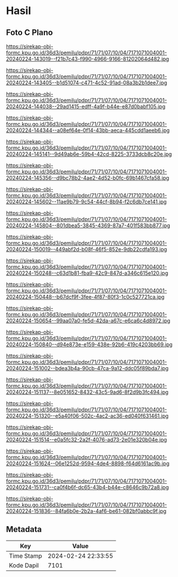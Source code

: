 # Hasil

## Foto C Plano

https://sirekap-obj-formc.kpu.go.id/36d3/pemilu/pdpr/71/71/07/10/04/7171071004001-20240224-143019--f21b7c43-f990-4966-9166-81202064d482.jpg

https://sirekap-obj-formc.kpu.go.id/36d3/pemilu/pdpr/71/71/07/10/04/7171071004001-20240224-143405--b1d51074-c471-4c52-91ad-08a3b2b1dee7.jpg

https://sirekap-obj-formc.kpu.go.id/36d3/pemilu/pdpr/71/71/07/10/04/7171071004001-20240224-144038--29ad1415-edff-4a9f-b44e-e87d0babf105.jpg

https://sirekap-obj-formc.kpu.go.id/36d3/pemilu/pdpr/71/71/07/10/04/7171071004001-20240224-144344--a08ef64e-0f14-43bb-aeca-445cdd1aeeb6.jpg

https://sirekap-obj-formc.kpu.go.id/36d3/pemilu/pdpr/71/71/07/10/04/7171071004001-20240224-145141--9d49ab6e-59b4-42cd-8225-3733dcb8c20e.jpg

https://sirekap-obj-formc.kpu.go.id/36d3/pemilu/pdpr/71/71/07/10/04/7171071004001-20240224-145356--d9bc78b2-4ae2-4d52-b0fc-69b1467cfa58.jpg

https://sirekap-obj-formc.kpu.go.id/36d3/pemilu/pdpr/71/71/07/10/04/7171071004001-20240224-145602--11ae9b79-9c54-44cf-8b94-f2c6db7ce141.jpg

https://sirekap-obj-formc.kpu.go.id/36d3/pemilu/pdpr/71/71/07/10/04/7171071004001-20240224-145804--801dbea5-3845-4369-87a7-401f583bb877.jpg

https://sirekap-obj-formc.kpu.go.id/36d3/pemilu/pdpr/71/71/07/10/04/7171071004001-20240224-150019--449abf2d-b08f-46f5-852e-9db22cdfa193.jpg

https://sirekap-obj-formc.kpu.go.id/36d3/pemilu/pdpr/71/71/07/10/04/7171071004001-20240224-150248--c63d1b81-fba9-42c9-847d-a346c615e120.jpg

https://sirekap-obj-formc.kpu.go.id/36d3/pemilu/pdpr/71/71/07/10/04/7171071004001-20240224-150448--b67dcf9f-3fee-4f87-80f3-1c0c527721ca.jpg

https://sirekap-obj-formc.kpu.go.id/36d3/pemilu/pdpr/71/71/07/10/04/7171071004001-20240224-150654--99aa07a0-fe5d-42da-a67c-e6ca6c4d8972.jpg

https://sirekap-obj-formc.kpu.go.id/36d3/pemilu/pdpr/71/71/07/10/04/7171071004001-20240224-150840--d94e873e-e159-438e-92b6-419c4203bb69.jpg

https://sirekap-obj-formc.kpu.go.id/36d3/pemilu/pdpr/71/71/07/10/04/7171071004001-20240224-151002--bdea3b4a-90cb-47ca-9a12-ddc05f89bda7.jpg

https://sirekap-obj-formc.kpu.go.id/36d3/pemilu/pdpr/71/71/07/10/04/7171071004001-20240224-151137--8e051652-8432-43c5-9ad6-8f2d9b3fc494.jpg

https://sirekap-obj-formc.kpu.go.id/36d3/pemilu/pdpr/71/71/07/10/04/7171071004001-20240224-151320--e5a40f06-502c-4ac2-ac36-ed040f631461.jpg

https://sirekap-obj-formc.kpu.go.id/36d3/pemilu/pdpr/71/71/07/10/04/7171071004001-20240224-151514--e0a5fc32-2a2f-4076-ad73-2e01e320b04e.jpg

https://sirekap-obj-formc.kpu.go.id/36d3/pemilu/pdpr/71/71/07/10/04/7171071004001-20240224-151624--06e1252d-9594-4de4-8898-f64d6161ac9b.jpg

https://sirekap-obj-formc.kpu.go.id/36d3/pemilu/pdpr/71/71/07/10/04/7171071004001-20240224-151731--ca0f4b6f-dc65-43b4-b44e-c8646c9b72a8.jpg

https://sirekap-obj-formc.kpu.go.id/36d3/pemilu/pdpr/71/71/07/10/04/7171071004001-20240224-151836--84fa6b0e-2b2a-4af6-be61-082bf0abbc9f.jpg


## Metadata

| Key        | Value               |
| ---------- | ------------------- |
| Time Stamp | 2024-02-24 22:33:55 |
| Kode Dapil | 7101                |



